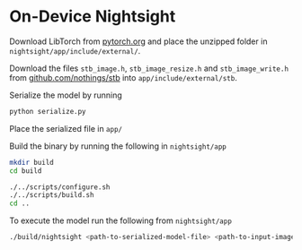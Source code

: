 # On-Device Nightsight

Download LibTorch from [pytorch.org](https://pytorch.org) and place the unzipped folder in `nightsight/app/include/external/`.

Download the files `stb_image.h`, `stb_image_resize.h` and `stb_image_write.h` from [github.com/nothings/stb](https://github.com/nothings/stb) into `app/include/external/stb`.

Serialize the model by running 
```bash
python serialize.py
```
Place the serialized file in `app/`

Build the binary by running the following in `nightsight/app`
```bash
mkdir build
cd build

./../scripts/configure.sh
./../scripts/build.sh
cd ..
```

To execute the model run the following from `nightsight/app`
```bash
./build/nightsight <path-to-serialized-model-file> <path-to-input-image> <desired-path-to-output-image>
```
